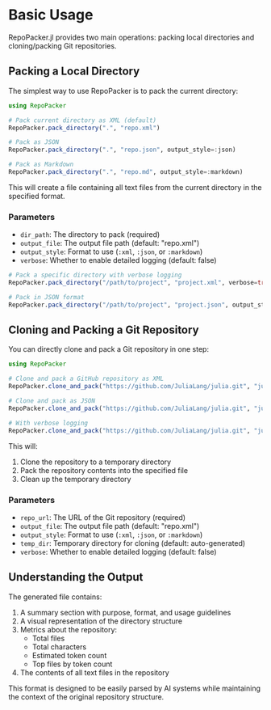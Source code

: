 # Basic Usage

RepoPacker.jl provides two main operations: packing local directories and cloning/packing Git repositories.

## Packing a Local Directory

The simplest way to use RepoPacker is to pack the current directory:

```julia
using RepoPacker

# Pack current directory as XML (default)
RepoPacker.pack_directory(".", "repo.xml")

# Pack as JSON
RepoPacker.pack_directory(".", "repo.json", output_style=:json)

# Pack as Markdown
RepoPacker.pack_directory(".", "repo.md", output_style=:markdown)
```

This will create a file containing all text files from the current directory in the specified format.

### Parameters

- `dir_path`: The directory to pack (required)
- `output_file`: The output file path (default: "repo.xml")
- `output_style`: Format to use (`:xml`, `:json`, or `:markdown`)
- `verbose`: Whether to enable detailed logging (default: false)

```julia
# Pack a specific directory with verbose logging
RepoPacker.pack_directory("/path/to/project", "project.xml", verbose=true)

# Pack in JSON format
RepoPacker.pack_directory("/path/to/project", "project.json", output_style=:json)
```

## Cloning and Packing a Git Repository

You can directly clone and pack a Git repository in one step:

```julia
using RepoPacker

# Clone and pack a GitHub repository as XML
RepoPacker.clone_and_pack("https://github.com/JuliaLang/julia.git", "julia.xml")

# Clone and pack as JSON
RepoPacker.clone_and_pack("https://github.com/JuliaLang/julia.git", "julia.json", output_style=:json)

# With verbose logging
RepoPacker.clone_and_pack("https://github.com/JuliaLang/julia.git", "julia.xml", verbose=true)
```

This will:
1. Clone the repository to a temporary directory
2. Pack the repository contents into the specified file
3. Clean up the temporary directory

### Parameters

- `repo_url`: The URL of the Git repository (required)
- `output_file`: The output file path (default: "repo.xml")
- `output_style`: Format to use (`:xml`, `:json`, or `:markdown`)
- `temp_dir`: Temporary directory for cloning (default: auto-generated)
- `verbose`: Whether to enable detailed logging (default: false)

## Understanding the Output

The generated file contains:

1. A summary section with purpose, format, and usage guidelines
2. A visual representation of the directory structure
3. Metrics about the repository:
   - Total files
   - Total characters
   - Estimated token count
   - Top files by token count
4. The contents of all text files in the repository

This format is designed to be easily parsed by AI systems while maintaining the context of the original repository structure.

